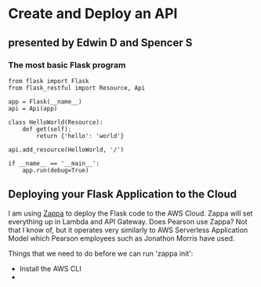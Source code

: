 # Create and Deploy an API
## presented by Edwin D and Spencer S

### The most basic Flask program
```
from flask import Flask
from flask_restful import Resource, Api

app = Flask(__name__)
api = Api(app)

class HelloWorld(Resource):
    def get(self):
        return {'hello': 'world'}

api.add_resource(HelloWorld, '/')

if __name__ == '__main__':
    app.run(debug=True)
```

## Deploying your Flask Application to the Cloud
I am using [Zappa](https://github.com/zappa/Zappa) to deploy the Flask code to the AWS Cloud. Zappa will set everything up in Lambda and API Gateway. 
Does Pearson use Zappa? Not that I know of, but it operates very similarly to AWS Serverless Application Model which Pearson employees such as Jonathon Morris have used. 

Things that we need to do before we can run 'zappa init':
- Install the AWS CLI
- 